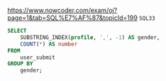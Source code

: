 https://www.nowcoder.com/exam/oj?page=1&tab=SQL%E7%AF%87&topicId=199
`SQL33`

```SQL
SELECT
    SUBSTRING_INDEX(profile, ',', -1) AS gender,
    COUNT(*) AS number
FROM
    user_submit
GROUP BY
    gender;
```
